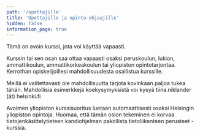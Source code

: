 ```yaml
---
path: '/opettajille'
title: 'Opettajille ja opinto-ohjaajille'
hidden: false
information_page: true
---
```


Tämä on avoin kurssi, jota voi käyttää vapaasti. 

Kurssin tai sen osan saa ottaa vapaasti osaksi peruskoulun, lukion, ammattikoulun, ammattikorkeakoulun tai yliopiston opintotarjontaa. Kerrothan opiskelijoillesi mahdollisuudesta osallistua kurssille.

Meillä ei valitettavasti ole mahdollisuutta tarjota kovinkaan paljoa tukea tähän. Mahdollisia esimerkkejä koekysymyksistä voi kysyä tiina.niklander (ät) helsinki.fi

Avoimen yliopiston kurssisuoritus luetaan automaattisesti osaksi Helsingin yliopiston opintoja. Huomaa, että tämän osion tekeminen ei korvaa tietojenkäsittelytieteen kandiohjelman pakollista tietoliikenteen perusteet -kurssia.
